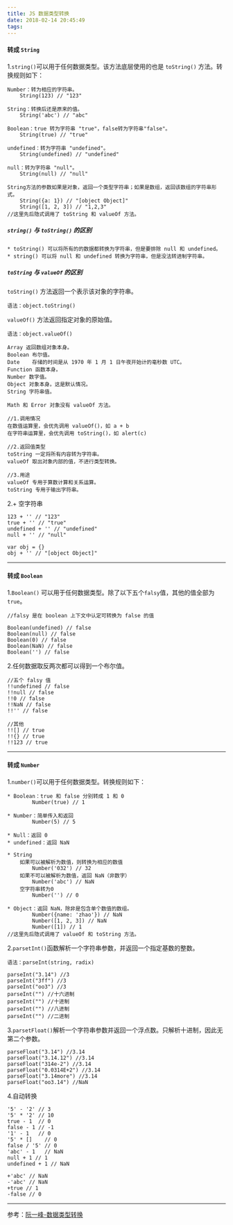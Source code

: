 ```yaml
---
title: JS 数据类型转换
date: 2018-02-14 20:45:49
tags:
---
```


#### 转成 `String`
1.`string()`可以用于任何数据类型。该方法底层使用的也是 `toString()` 方法。转换规则如下：

	Number：转为相应的字符串。
		String(123) // "123"
		
	String：转换后还是原来的值。
		String('abc') // "abc"
		
	Boolean：true 转为字符串 "true"，false转为字符串"false"。
		String(true) // "true"
		
	undefined：转为字符串 "undefined"。
		String(undefined) // "undefined"
	
	null：转为字符串 "null"。
		String(null) // "null"
		
	String方法的参数如果是对象，返回一个类型字符串；如果是数组，返回该数组的字符串形式。
		String({a: 1}) // "[object Object]"
		String([1, 2, 3]) // "1,2,3"
	//这里先后隐式调用了 toString 和 valueOf 方法。	

##### `string()` 与 `toString()` 的区别

	* toString() 可以将所有的的数据都转换为字符串，但是要排除 null 和 undefined。
	* string() 可以将 null 和 undefined 转换为字符串，但是没法转进制字符串。

##### `toString` 与 `valueOf` 的区别 
`toString()` 方法返回一个表示该对象的字符串。

	语法：object.toString()

`valueOf()` 方法返回指定对象的原始值。

	语法：object.valueOf()

	Array 返回数组对象本身。
	Boolean 布尔值。
	Date	存储的时间是从 1970 年 1 月 1 日午夜开始计的毫秒数 UTC。
	Function 函数本身。
	Number 数字值。
	Object 对象本身。这是默认情况。
	String 字符串值。
	
	Math 和 Error 对象没有 valueOf 方法。
	
```
//1.调用情况
在数值运算里，会优先调用 valueOf()，如 a + b
在字符串运算里，会优先调用 toString()，如 alert(c)
	
//2.返回值类型
toString 一定将所有内容转为字符串。
valueOf 取出对象内部的值，不进行类型转换。

//3.用途
valueOf 专用于算数计算和关系运算。
toString 专用于输出字符串。
```

2.+ 空字符串
	
	123 + '' // "123"
	true + '' // "true"
	undefined + '' // "undefined"
	null + '' // "null"
	
	var obj = {}
	obj + '' // "[object Object]"

---

#### 转成 `Boolean`
1.`Boolean()` 可以用于任何数据类型。除了以下五个`falsy`值，其他的值全部为`true`。

	//falsy 是在 boolean 上下文中认定可转换为 false 的值
	
	Boolean(undefined) // false
	Boolean(null) // false
	Boolean(0) // false
	Boolean(NaN) // false
	Boolean('') // false 
		
		
2.任何数据取反两次都可以得到一个布尔值。

	//五个 falsy 值
	!!undefined // false
	!!null // false
	!!0 // false
	!!NaN // false
	!!'' // false
	
	//其他
	!![] // true
	!!{} // true
	!!123 // true

---

#### 转成 `Number`
1.`number()`可以用于任何数据类型。转换规则如下：
	
	* Boolean：true 和 false 分别转成 1 和 0
			Number(true) // 1
	
	* Number：简单传入和返回
			Number(5) // 5
	
	* Null：返回 0
	* undefined：返回 NaN
	
	* String
		如果可以被解析为数值，则转换为相应的数值
			Number('032') // 32
		如果不可以被解析为数值，返回 NaN（非数字）
			Number('abc') // NaN
		空字符串转为0	
			Number('') // 0
			
	* Object：返回 NaN，除非是包含单个数值的数组。
			Number({name: 'zhao'}) // NaN
			Number([1, 2, 3]) // NaN
			Number([1]) // 1
	//这里先后隐式调用了 valueOf 和 toString 方法。

2.`parsetInt()`函数解析一个字符串参数，并返回一个指定基数的整数。

	语法：parseInt(string, radix)
	
	parseInt("3.14") //3
	parseInt("3ff") //3
	parseInt("oo3") //3
	parseInt("") //十六进制
	parseInt("") //十进制
	parseInt("") //八进制
	parseInt("") //二进制
	


3.`parsetFloat()`解析一个字符串参数并返回一个浮点数。只解析十进制，因此无第二个参数。

	parseFloat("3.14") //3.14
	parseFloat("3.14.12") //3.14
	parseFloat("314e-2") //3.14
	parseFloat("0.0314E+2") //3.14
	parseFloat("3.14more") //3.14
	parseFloat("oo3.14") //NaN


4.自动转换

	'5' - '2' // 3
	'5' * '2' // 10
	true - 1  // 0
	false - 1 // -1
	'1' - 1   // 0
	'5' * []    // 0
	false / '5' // 0
	'abc' - 1   // NaN
	null + 1 // 1
	undefined + 1 // NaN
	
	+'abc' // NaN
	-'abc' // NaN
	+true // 1
	-false // 0
	
---	

参考：[阮一峰-数据类型转换](http://javascript.ruanyifeng.com/grammar/conversion.html#toc2)

